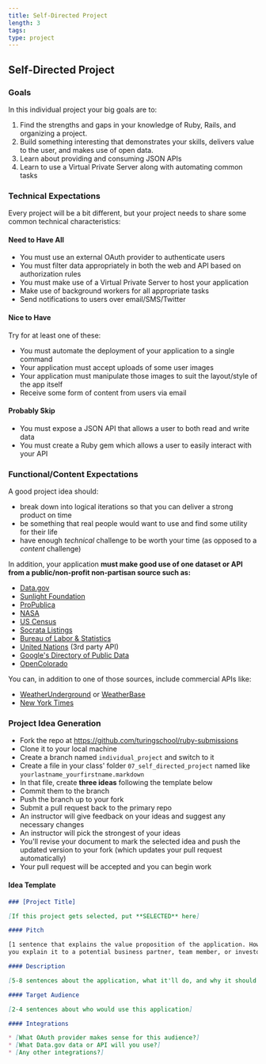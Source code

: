 ```yaml
---
title: Self-Directed Project
length: 3
tags:
type: project
---
```


## Self-Directed Project

### Goals

In this individual project your big goals are to:

1. Find the strengths and gaps in your knowledge of Ruby, Rails, and organizing
a project.
2. Build something interesting that demonstrates your skills, delivers value to
the user, and makes use of open data.
3. Learn about providing and consuming JSON APIs
4. Learn to use a Virtual Private Server along with automating common tasks

### Technical Expectations

Every project will be a bit different, but your project needs to share some
common technical characteristics:

#### Need to Have All

* You must use an external OAuth provider to authenticate users
* You must filter data appropriately in both the web and API based on authorization rules
* You must make use of a Virtual Private Server to host your application
* Make use of background workers for all appropriate tasks
* Send notifications to users over email/SMS/Twitter

#### Nice to Have

Try for at least one of these:

* You must automate the deployment of your application to a single command
* Your application must accept uploads of some user images
* Your application must manipulate those images to suit the layout/style of the app itself
* Receive some form of content from users via email

#### Probably Skip

* You must expose a JSON API that allows a user to both read and write data
* You must create a Ruby gem which allows a user to easily interact with your API

### Functional/Content Expectations

A good project idea should:

* break down into logical iterations so that you can deliver a strong product on time
* be something that real people would want to use and find some utility for their life
* have enough *technical* challenge to be worth your time (as opposed to a *content* challenge)

In addition, your application **must make good use of one dataset or API from
a public/non-profit non-partisan source such as:**

* [Data.gov](https://www.data.gov/)
* [Sunlight Foundation](http://sunlightfoundation.com/)
* [ProPublica](http://www.propublica.org/tools/)
* [NASA](http://data.nasa.gov/api-info/)
* [US Census](http://www.census.gov/data/developers/data-sets.html)
* [Socrata Listings](https://opendata.socrata.com/dataset/Socrata-Customer-Spotlights/6wk3-4ija)
* [Bureau of Labor & Statistics](http://www.bls.gov/developers/api_ruby.htm)
* [United Nations](https://www.undata-api.org/) (3rd party API)
* [Google's Directory of Public Data](http://www.google.com/publicdata/directory)
* [OpenColorado](http://data.opencolorado.org/)

You can, in addition to one of those sources, include commercial APIs like:

* [WeatherUnderground](http://www.wunderground.com/weather/api/) or
[WeatherBase](http://www.weatherbase.com/)
* [New York Times](http://developer.nytimes.com/docs)

### Project Idea Generation

* Fork the repo at https://github.com/turingschool/ruby-submissions
* Clone it to your local machine
* Create a branch named `individual_project` and switch to it
* Create a file in your class' folder `07_self_directed_project` named like `yourlastname_yourfirstname.markdown`
* In that file, create **three ideas** following the template below
* Commit them to the branch
* Push the branch up to your fork
* Submit a pull request back to the primary repo
* An instructor will give feedback on your ideas and suggest any necessary changes
* An instructor will pick the strongest of your ideas
* You'll revise your document to mark the selected idea and push the updated
version to your fork (which updates your pull request automatically)
* Your pull request will be accepted and you can begin work

#### Idea Template

```markdown
### [Project Title]

[If this project gets selected, put **SELECTED** here]

#### Pitch

[1 sentence that explains the value proposition of the application. How would
you explain it to a potential business partner, team member, or investor?]

#### Description

[5-8 sentences about the application, what it'll do, and why it should exist]

#### Target Audience

[2-4 sentences about who would use this application]

#### Integrations

* [What OAuth provider makes sense for this audience?]
* [What Data.gov data or API will you use?]
* [Any other integrations?]
```
